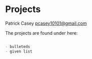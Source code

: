 # Projects

Patrick Casey
pcasey10101@gmail.com

The projects are found under here:

```markdown

- bulleteds
- given list

```
